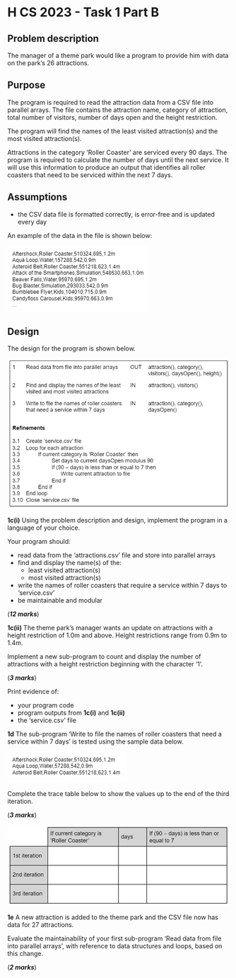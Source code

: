 # H CS 2023 - Task 1 Part B

## Problem description

The manager of a theme park would like a program to provide him with data on the park’s 26 attractions.

## Purpose

The program is required to read the attraction data from a CSV file into parallel arrays. The file contains the attraction name, category of attraction, total number of visitors, number of days open and the height restriction. 

The program will find the names of the least visited attraction(s) and the most visited attraction(s). 

Attractions in the category ‘Roller Coaster’ are serviced every 90 days. The program is required to calculate the number of days until the next service. It will use this information to produce an output that identifies all roller coasters that need to be serviced within the next 7 days.

## Assumptions

* the CSV data file is formatted correctly, is error-free and is updated every day

An example of the data in the file is shown below:

![Example data](assets/data.png "Example data")
 
## Design

The design for the program is shown below.

![Psuedocode](assets/PC.png "Psuedocode")

__1c(i)__ Using the problem description and design, implement the program in a language of your choice.

Your program should:

*	read data from the ‘attractions.csv’ file and store into parallel arrays
*	find and display the name(s) of the:
    *	least visited attraction(s)
    *	most visited attraction(s)
*	write the names of roller coasters that require a service within 7 days to ‘service.csv’
*	be maintainable and modular

(___12 marks___)

__1c(ii)__	The theme park’s manager wants an update on attractions with a height restriction of 1.0m and above. Height restrictions range from 0.9m to 1.4m. 

Implement a new sub-program to count and display the number of attractions with a height restriction beginning with the character ‘1’.

(___3 marks___)

Print evidence of:

* your program code
* program outputs from __1c(i)__ and __1c(ii)__
* the ‘service.csv’ file

__1d__ The sub-program ‘Write to file the names of roller coasters that need a service within 7 days’ is tested using the sample data below. 

![Test data](assets/test.png "Test data")

Complete the trace table below to show the values up to the end of the third iteration. 

(___3 marks___)

![Trace table](assets/TT.png "Trace table")		

__1e__	A new attraction is added to the theme park and the CSV file now has data for 27 attractions. 

Evaluate the maintainability of your first sub-program ‘Read data from file into parallel arrays’, with reference to data structures and loops, based on this change. 

(___2 marks___)
